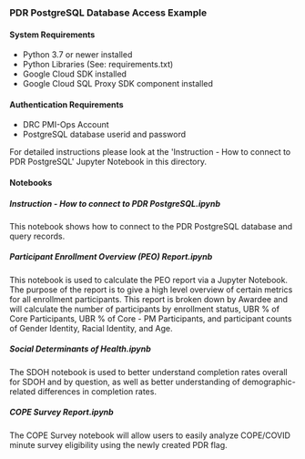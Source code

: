 ### PDR PostgreSQL Database Access Example

#### System Requirements

* Python 3.7 or newer installed
* Python Libraries (See: requirements.txt)
* Google Cloud SDK installed
* Google Cloud SQL Proxy SDK component installed


#### Authentication Requirements

* DRC PMI-Ops Account
* PostgreSQL database userid and password

For detailed instructions please look at the 'Instruction - How to connect to PDR PostgreSQL' Jupyter Notebook in this directory.

#### Notebooks

##### Instruction - How to connect to PDR PostgreSQL.ipynb

This notebook shows how to connect to the PDR PostgreSQL database and query records.

##### Participant Enrollment Overview (PEO) Report.ipynb

This notebook is used to calculate the PEO report via a Jupyter Notebook.  The purpose of the report is to give a high level overview of certain metrics for all enrollment participants. This report is broken down by Awardee and will calculate the number of participants by enrollment status, UBR % of Core Participants, UBR % of Core - PM Participants, and participant counts of Gender Identity, Racial Identity, and Age.

##### Social Determinants of Health.ipynb

The SDOH notebook is used to better understand completion rates overall for SDOH and by question, as well as better understanding of demographic-related differences in completion rates.

##### COPE Survey Report.ipynb

The COPE Survey notebook will allow users to easily analyze COPE/COVID minute survey eligibility using the newly created PDR flag.
